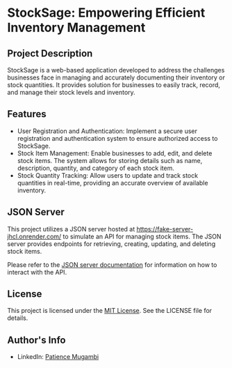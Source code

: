 # StockSage: Empowering Efficient Inventory Management

## Project Description
StockSage is a web-based application developed to address the challenges businesses face in managing and accurately documenting their inventory or stock quantities. It provides solution for businesses to easily track, record, and manage their stock levels and inventory.

## Features
- User Registration and Authentication: Implement a secure user registration and authentication system to ensure authorized access to StockSage.
- Stock Item Management: Enable businesses to add, edit, and delete stock items. The system allows for storing details such as name, description, quantity, and category of each stock item.
- Stock Quantity Tracking: Allow users to update and track stock quantities in real-time, providing an accurate overview of available inventory.


## JSON Server
This project utilizes a JSON server hosted at https://fake-server-jhcl.onrender.com/ to simulate an API for managing stock items. The JSON server provides endpoints for retrieving, creating, updating, and deleting stock items.

Please refer to the [JSON server documentation](https://github.com/typicode/json-server) for information on how to interact with the API.

## License
This project is licensed under the [MIT License](LICENSE). See the LICENSE file for details.

## Author's Info
- LinkedIn: [Patience Mugambi](https://www.linkedin.com/feed/)
